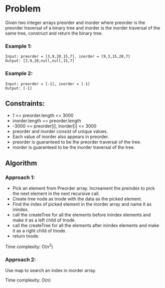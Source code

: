 # Problem

Given two integer arrays preorder and inorder where preorder is the preorder traversal of a binary tree and inorder is the inorder traversal of the same tree, construct and return the binary tree.

### Example 1:

```
Input: preorder = [3,9,20,15,7], inorder = [9,3,15,20,7]
Output: [3,9,20,null,null,15,7]
```

### Example 2:

```
Input: preorder = [-1], inorder = [-1]
Output: [-1]
```

## Constraints:

- 1 <= preorder.length <= 3000
- inorder.length == preorder.length
- -3000 <= preorder[i], inorder[i] <= 3000
- preorder and inorder consist of unique values.
- Each value of inorder also appears in preorder.
- preorder is guaranteed to be the preorder traversal of the tree.
- inorder is guaranteed to be the inorder traversal of the tree.

## Algorithm

### Approach 1:

- Pick an element from Preorder array. Increament the preindex to pick the next element in the next recursive call.
- Create tree node as tnode with the data as the picked element.
- Find the index of picked element in the inorder array and name it as inindex.
- call the createTree for all the elements before inindex elements and make it as a left child of tnode.
- call the createTree for all the elements after inindex elements and make it as a right child of tnode.
- return tnode.

Time complexity: O(n<sup>2</sup>)

### Approach 2:

Use map to search an index in inorder array.

Time complexity: O(n)

